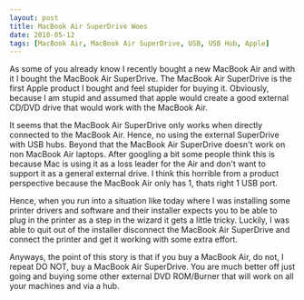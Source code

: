 ```yaml
---
layout: post
title: MacBook Air SuperDrive Woes
date: 2010-05-12
tags: [MacBook Air, MacBook Air SuperDrive, USB, USB Hub, Apple]
---
```

As some of you already know I recently bought a new MacBook Air and with it I
bought the MacBook Air SuperDrive. The MacBook Air SuperDrive is the first
Apple product I bought and feel stupider for buying it. Obviously, because I am
stupid and assumed that apple would create a good external CD/DVD drive that
would work with the MacBook Air.

It seems that the MacBook Air SuperDrive only works when directly connected to
the MacBook Air. Hence, no using the external SuperDrive with USB hubs. Beyond
that the MacBook Air SuperDrive doesn't work on non MacBook Air laptops. After
googling a bit some people think this is because Mac is using it as a loss
leader for the Air and don't want to support it as a general external drive. I
think this horrible from a product perspective because the MacBook Air only has
1, thats right 1 USB port.

Hence, when you run into a situation like today where I was installing some
printer drivers and software and their installer expects you to be able to plug
in the printer as a step in the wizard it gets a little tricky. Luckily, I was
able to quit out of the installer disconnect the MacBook Air SuperDrive and
connect the printer and get it working with some extra effort.

Anyways, the point of this story is that if you buy a MacBook Air, do not, I
repeat DO NOT, buy a MacBook Air SuperDrive. You are much better off just going
and buying some other external DVD ROM/Burner that will work on all your
machines and via a hub.
